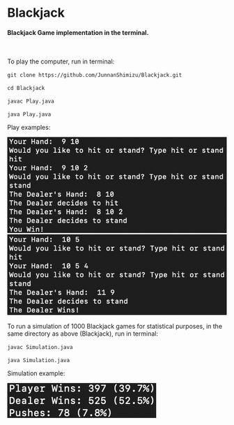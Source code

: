 # Blackjack
#### Blackjack Game implementation in the terminal.
&nbsp;

To play the computer, run in terminal:

```
git clone https://github.com/JunnanShimizu/Blackjack.git
```
```
cd Blackjack
```
```
javac Play.java
```
```
java Play.java
```

Play examples:

![](Blackjack_Player_Win.png)
![](Blackjack_Dealer_Win.png)

To run a simulation of 1000 Blackjack games for statistical purposes, in the same directory as above (Blackjack), run in terminal:
```
javac Simulation.java
```
```
java Simulation.java
```

Simulation example:

![](Blackjack_sim.png)

